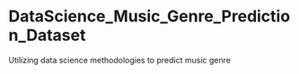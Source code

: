 # DataScience_Music_Genre_Prediction_Dataset
Utilizing data science methodologies to predict music genre 
